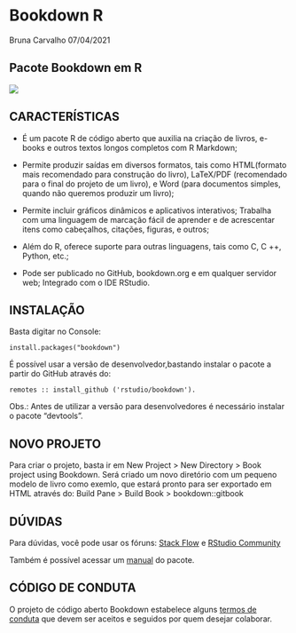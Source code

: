 Bookdown R
================
Bruna Carvalho
07/04/2021

## Pacote Bookdown em R

![](https://bookdown.org/yihui/bookdown/images/logo.png)

## CARACTERÍSTICAS

-   É um pacote R de código aberto que auxilia na criação de livros,
    e-books e outros textos longos completos com R Markdown;

-   Permite produzir saídas em diversos formatos, tais como HTML(formato
    mais recomendado para construção do livro), LaTeX/PDF (recomendado
    para o final do projeto de um livro), e Word (para documentos
    simples, quando não queremos produzir um livro);

-   Permite incluir gráficos dinâmicos e aplicativos interativos;
    Trabalha com uma linguagem de marcação fácil de aprender e de
    acrescentar itens como cabeçalhos, citações, figuras, e outros;

-   Além do R, oferece suporte para outras linguagens, tais como C, C
    ++, Python, etc.;

-   Pode ser publicado no GitHub, bookdown.org e em qualquer servidor
    web; Integrado com o IDE RStudio.

## INSTALAÇÃO

Basta digitar no Console:

    install.packages("bookdown")

É possível usar a versão de desenvolvedor,bastando instalar o pacote a
partir do GitHub através do:

    remotes :: install_github ('rstudio/bookdown'). 

Obs.: Antes de utilizar a versão para desenvolvedores é necessário
instalar o pacote “devtools”.

## NOVO PROJETO

Para criar o projeto, basta ir em New Project &gt; New Directory &gt;
Book project using Bookdown. Será criado um novo diretório com um
pequeno modelo de livro como exemlo, que estará pronto para ser
exportado em HTML através do: Build Pane &gt; Build Book &gt;
bookdown::gitbook

## DÚVIDAS

Para dúvidas, você pode usar os fóruns: [Stack
Flow](https://stackoverflow.com/questions/tagged/bookdown+r) e [RStudio
Community](https://community.rstudio.com/tags/c/R-Markdown/10/bookdown)

Também é possível acessar um
[manual](https://pkgs.rstudio.com/bookdown/articles/bookdown.html) do
pacote.

## CÓDIGO DE CONDUTA

O projeto de código aberto Bookdown estabelece alguns [termos de
conduta](https://pkgs.rstudio.com/bookdown/CODE_OF_CONDUCT.html) que
devem ser aceitos e seguidos por quem desejar colaborar.

